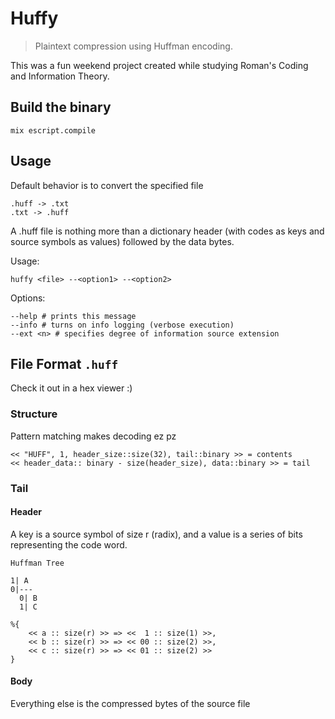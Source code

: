 # Huffy
> Plaintext compression using Huffman encoding.

This was a fun weekend project created while studying Roman's Coding and Information Theory.

## Build the binary
```
mix escript.compile
```


## Usage
Default behavior is to convert the specified file

```
.huff -> .txt
.txt -> .huff
```

A .huff file is nothing more than a dictionary header (with
codes as keys and source symbols as values) followed by the data bytes.

Usage:

```
huffy <file> --<option1> --<option2>
```

Options:

```
--help # prints this message
--info # turns on info logging (verbose execution)
--ext <n> # specifies degree of information source extension
```

## File Format `.huff`
Check it out in a hex viewer :)

### Structure
Pattern matching makes decoding ez pz

```
<< "HUFF", 1, header_size::size(32), tail::binary >> = contents
<< header_data:: binary - size(header_size), data::binary >> = tail
```

### Tail

#### Header

A key is a source symbol of size r (radix), and a value is a series
of bits representing the code word.

```
Huffman Tree

1| A
0|---
  0| B
  1| C
  
%{
	<< a :: size(r) >> => <<  1 :: size(1) >>,
	<< b :: size(r) >> => << 00 :: size(2) >>,
	<< c :: size(r) >> => << 01 :: size(2) >>
}
```

#### Body
Everything else is the compressed bytes of the source file
